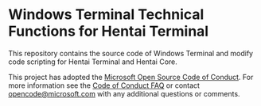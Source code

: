 # Windows Terminal Technical Functions for Hentai Terminal

This repository contains the source code of Windows Terminal and modify code scripting
for Hentai Terminal and Hentai Core.

This project has adopted the [Microsoft Open Source Code of
Conduct][conduct-code]. For more information see the [Code of Conduct
FAQ][conduct-FAQ] or contact [opencode@microsoft.com][conduct-email] with any
additional questions or comments.

[conduct-code]: https://opensource.microsoft.com/codeofconduct/
[conduct-FAQ]: https://opensource.microsoft.com/codeofconduct/faq/
[conduct-email]: mailto:opencode@microsoft.com
[store-install-link]: https://aka.ms/terminal
